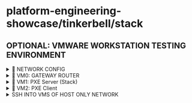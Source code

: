 # platform-engineering-showcase/tinkerbell/stack

## OPTIONAL: VMWARE WORKSTATION TESTING ENVIRONMENT

<details><summary>🔌 NETWORK CONFIG</summary>

* OPEN VMWARE NETTWORK EDITOR

### 🌐 Custom Network: **VMnet0**
- **Type:** Custom  
- **Host Connection:** ❌ Not connected  
- **DHCP:** ❌ Disabled  
- **Subnet:** `192.168.56.0/24`  
- **Mode:** ✅ Host-only  

</details>

<details><summary>📡 VM0: GATEWAY ROUTER</summary>

### ⚙️ VMware Config

- 🖥 **CPU:** 1 × 2 cores  
- 🧠 **Memory:** 2 GB RAM  
- 💽 **Disk:** 10 GB HDD  
- 🌍 **Network 1:** NAT (WAN side, internet access)
- 🌍 **Network 2:** Host-only (VMnet1) (LAN side, your other VMs connect here)
- 📀 **Boot Media:** `Alpine.iso`  

</details>

<details><summary>📡 VM1: PXE Server (Stack)</summary>

### ⚙️ VMware Config

- 🖥 **CPU:** 2 × 4 cores  
- 🧠 **Memory:** 4 GB RAM  
- 💽 **Disk:** 20 GB HDD  
- 🌍 **Network 1:** VMnet0  
- 📀 **Boot Media:** `U25.iso`  

</details>

<details><summary>📡 VM2: PXE Client</summary>

### ⚙️ VMware Config

- 🖥 **CPU:** 1 × 2 cores  
- 🧠 **Memory:** 4 GB RAM  
- 💽 **Disk:** 20 GB HDD  
- 🌍 **Network 1:** VMnet0  
- 📀 **Boot Media:** NO DISK (WILL INSTALL OPERATING SYSTEM LATER)

Prior starting the vm add the following line to the vmx file (e.g. machine1.vmx)

```bash
ethernet0.virtualDev = "e1000" # add this line
```

(otherwise hookos will not know the network adapter from vmware workstation)

</details>

<details><summary>SSH INTO VMS OF HOST ONLY NETWORK</summary>

You need to put the host on the same host-only network as the VM.

Open Virtual Network Editor.

Select VMnet0 (your 192.168.56.0/24 host-only network).

Tick “Connect a host virtual adapter to this network”.

Click Apply.
→ Windows will then get a new virtual adapter (e.g. “VMware Network Adapter VMnet0”).

Run ipconfig again – you should see something like:

```bash
Ethernet adapter VMware Network Adapter VMnet0:
    IPv4 Address. . . . . . : 192.168.56.1
```

Now you can SSH to 192.168.56.2 from Windows.

## OPTIONAL: CONFIGURE ROUTER VM

<details><summary>🔌 OVERVIEW</summary>

* VM Configuration in VMware Workstation
	* VM: Alpine Router
	* NIC1: NAT (WAN side, internet access)
	* NIC2: Host-only (VMnet1) (LAN side, your other VMs connect here)

* Other VMs (clients):
    * Single NIC: Host-only (VMnet1)
	* Gateway = Alpine router LAN IP (we’ll use 192.168.56.2)

</details>

<details><summary>ALPINE ROUTER SETUP</summary>

1. Install Alpine

When asked during setup:
* Use eth0 for NAT interface (DHCP).
* Use eth1 for Host-only (we’ll configure static).

2. Configure Networking

Edit /etc/network/interfaces:

```bash
# /etc/network/interfaces
auto lo
iface lo inet loopback

# WAN (NAT)
auto eth0
iface eth0 inet dhcp

# LAN (Host-only)
auto eth1
iface eth1 inet static
    address 192.168.56.2
    netmask 255.255.255.0
```

/etc/init.d/networking restart

3. Enable IP Forwarding

```bash
echo "net.ipv4.ip_forward=1" >> /etc/sysctl.conf
sysctl -p
```

4. Set Up NAT

```bash
apk add iptables

# Masquerade traffic from LAN to WAN
iptables -t nat -A POSTROUTING -o eth0 -j MASQUERADE

# Allow LAN → WAN
iptables -A FORWARD -i eth1 -o eth0 -j ACCEPT

# Allow established connections back
iptables -A FORWARD -i eth0 -o eth1 -m state --state RELATED,ESTABLISHED -j ACCEPT

rc-update add iptables
service iptables save
```

</details>

## DEPLOYMENT STACK/TINKERBELL-SERVER

<details><summary>OPTIONAL IP CONFIG</summary>

5. Configure Client VMs (on Host-only)

```bash
* Example client config:
IP: 192.168.56.10/24
Gateway: 192.168.56.2
DNS: 8.8.8.8 (or same as host)
```

Now the client VM will reach the internet through the Alpine router 🎉

</details>

<details><summary>INSTALL REQUIREMENTS</summary>

```bash
sudo apt update -y && sudo apt upgrade -y
sudo apt install build-essential procps curl file git -y
```

### INSTALL BREW

```bash
NONINTERACTIVE=1
/bin/bash -c "$(curl -fsSL https://raw.githubusercontent.com/Homebrew/install/HEAD/install.sh)"

echo >> ${HOME}/.bashrc
echo 'eval "$(/home/linuxbrew/.linuxbrew/bin/brew shellenv)"' >> ${HOME}/.bashrc
eval "$(/home/linuxbrew/.linuxbrew/bin/brew shellenv)"
```

### INSTALL TASK

```bash
brew install go-task/tap/go-task gum kubectl helm k9s
```

</details>

<details><summary>INSTALL K3S CLUSTER</summary>

### PARTITION DISK

```bash
sudo lvextend -l +100%FREE /dev/mapper/ubuntu--vg-ubuntu--lv
sudo resize2fs /dev/mapper/ubuntu--vg-ubuntu--lv
```

### INSTALL

```bash
export TASK_X_REMOTE_TASKFILES=1
task --taskfile https://raw.githubusercontent.com/stuttgart-things/docs/c7a842d8bf817209868fe253d98b4f927890a600/tasks/k3s.yaml install
```

</details>

<details><summary>DEPLOY TINKERBELL</summary>

### DEPLOY CHART

```bash
TINKERBELL_CHART_VERSION=v0.21.0
TRUSTED_PROXIES=$(kubectl get nodes -o jsonpath='{.items[*].spec.podCIDR}' | tr ' ' ',')
LB_IP=192.168.56.116
ARTIFACTS_FILE_SERVER=http://192.168.56.117:7173

helm upgrade --install tinkerbell \
oci://ghcr.io/tinkerbell/charts/tinkerbell \
--version $TINKERBELL_CHART_VERSION \
--create-namespace \
--namespace tinkerbell \
--wait \
--set "trustedProxies={${TRUSTED_PROXIES}}" \
--set "publicIP=$LB_IP" \
--set "artifactsFileServer=$ARTIFACTS_FILE_SERVER" \
--set "deployment.agentImageTag=latest" \
--set "deployment.imageTag=latest"
```

### VERIFY

```bash
pat@machine2:~$ kubectl get po -n tinkerbell
NAME                          READY   STATUS    RESTARTS   AGE
hookos-569c8c9df4-59mrq       2/2     Running   0          111m
kube-vip-sclp9                1/1     Running   0          111m
tinkerbell-5d657c68fc-75ctj   1/1     Running   0          111m

pat@machine2:~$ kubectl get svc -n tinkerbell
NAME         TYPE           CLUSTER-IP     EXTERNAL-IP      PORT(S)                                                                                                AGE
hookos       LoadBalancer   10.43.37.23    192.168.56.117   7173:32084/TCP                                                                                         111m
tinkerbell   LoadBalancer   10.43.33.145   192.168.56.116   67:31808/UDP,69:31464/UDP,514:32233/UDP,7171:32420/TCP,7172:31066/TCP,42113:30288/TCP,2222:31460/TCP   111m
```

</details>

<details><summary>DOWNLOAD UBUNTU IMAGE</summary>

```bash
cat <<EOF | kubectl apply -f -
---
apiVersion: v1
kind: ConfigMap
metadata:
  name: download-image
data:
  entrypoint.sh: |-
    #!/usr/bin/env bash
    # This script is designed to download a cloud image file (.img) and then convert it to a .raw.gz file.
    # This is purpose built so non-raw cloud image files can be used with the "image2disk" action.
    # See https://artifacthub.io/packages/tbaction/tinkerbell-community/image2disk.
    set -euxo pipefail
    if ! which pigz qemu-img &>/dev/null; then
    	apk add --update pigz qemu-img
    fi
    image_url=$1
    file=$2/${image_url##*/}
    file=${file%.*}.raw.gz
    if [[ ! -f "$file" ]]; then
    	wget "$image_url" -O image.img
    	qemu-img convert -O raw image.img image.raw
    	pigz <image.raw >"$file"
    	rm -f image.img image.raw
    fi
---
apiVersion: batch/v1
kind: Job
metadata:
  name: download-ubuntu-jammy
spec:
  template:
    spec:
      containers:
        - name: download-ubuntu-jammy
          image: bash:5.2.2
          command: ["/script/entrypoint.sh"]
          args:
            [
              "https://cloud-images.ubuntu.com/daily/server/jammy/current/jammy-server-cloudimg-amd64.img",
              "/output",
            ]
          volumeMounts:
            - mountPath: /output
              name: hook-artifacts
            - mountPath: /script
              name: configmap-volume
      restartPolicy: OnFailure
      volumes:
        - name: hook-artifacts
          hostPath:
            path: /tmp
            type: DirectoryOrCreate
        - name: configmap-volume
          configMap:
            defaultMode: 0700
            name: download-image
EOF
```

</details>

<details><summary>CREATE HARDWARE, TEMPLATE + WORKFLOW</summary>

### HARDWARE

```bash
cat <<EOF | kubectl apply -f -
apiVersion: tinkerbell.org/v1alpha1
kind: Hardware
metadata:
  name: machine1
spec:
  disks:
    - device: /dev/sda   # replace with actual VM disk device if different
  metadata:
    facility:
      facility_code: playground
    instance:
      hostname: "machine1"
      id: "00:0c:29:aa:bb:cc"   # must match the MAC
      operating_system:
        distro: "ubuntu"
        os_slug: "ubuntu_20_04"
        version: "20.04"
  interfaces:
    - dhcp:
        arch: x86_64
        hostname: machine1
        ip:
          address: 192.168.56.50       # replace with your VM’s PXE IP
          netmask: 255.255.255.0
          gateway: 192.168.56.2
        lease_time: 86400
        mac: "00:0c:29:aa:bb:cc"
        name_servers:
          - 1.1.1.1
          - 8.8.8.8
        uefi: false                   # set true if your VM boots in UEFI mode
      netboot:
        allowPXE: true
        allowWorkflow: true
EOF
```

### TEMPLATE

```bash
cat <<EOF | kubectl apply -f -
apiVersion: "tinkerbell.org/v1alpha1"
kind: Template
metadata:
  name: ubuntu22
spec:
  data: |
    version: "0.1"
    name: ubuntu
    global_timeout: 1800
    tasks:
      - name: "os installation"
        worker: "{{.device_1}}"
        volumes:
          - /dev:/dev
          - /dev/console:/dev/console
          - /lib/firmware:/lib/firmware:ro
        actions:
          - name: "stream ubuntu image"
            image: quay.io/tinkerbell/actions/image2disk:latest
            timeout: 600
            environment:
              DEST_DISK: {{ index .Hardware.Disks 0 }}
              IMG_URL: "http://192.168.56.117:7173/jammy-server-cloudimg-amd64.raw.gz"
              COMPRESSED: true
          - name: "grow-partition"
            image: quay.io/tinkerbell/actions/cexec:latest
            timeout: 90
            environment:
              BLOCK_DEVICE: {{ index .Hardware.Disks 0 }}1
              FS_TYPE: ext4
              CHROOT: y
              DEFAULT_INTERPRETER: "/bin/sh -c"
              CMD_LINE: "growpart {{ index .Hardware.Disks 0 }} 1 && resize2fs {{ index .Hardware.Disks 0 }}1"
          - name: "install openssl"
            image: quay.io/tinkerbell/actions/cexec:latest
            timeout: 90
            environment:
              BLOCK_DEVICE: {{ index .Hardware.Disks 0 }}1
              FS_TYPE: ext4
              CHROOT: y
              DEFAULT_INTERPRETER: "/bin/sh -c"
              CMD_LINE: "apt -y update && apt -y install openssl"
          - name: "create user"
            image: quay.io/tinkerbell/actions/cexec:latest
            timeout: 90
            environment:
              BLOCK_DEVICE: {{ index .Hardware.Disks 0 }}1
              FS_TYPE: ext4
              CHROOT: y
              DEFAULT_INTERPRETER: "/bin/sh -c"
              CMD_LINE: "useradd -p $(openssl passwd -1 tink) -s /bin/bash -d /home/tink/ -m -G sudo tink"
          - name: "enable ssh"
            image: quay.io/tinkerbell/actions/cexec:latest
            timeout: 90
            environment:
              BLOCK_DEVICE: {{ index .Hardware.Disks 0 }}1
              FS_TYPE: ext4
              CHROOT: y
              DEFAULT_INTERPRETER: "/bin/sh -c"
              CMD_LINE: "ssh-keygen -A; systemctl enable ssh.service; echo 'PasswordAuthentication yes' > /etc/ssh/sshd_config.d/60-cloudimg-settings.conf"
          - name: "disable apparmor"
            image: quay.io/tinkerbell/actions/cexec:latest
            timeout: 90
            environment:
              BLOCK_DEVICE: {{ index .Hardware.Disks 0 }}1
              FS_TYPE: ext4
              CHROOT: y
              DEFAULT_INTERPRETER: "/bin/sh -c"
              CMD_LINE: "systemctl disable apparmor; systemctl disable snapd"
          - name: "write netplan"
            image: quay.io/tinkerbell/actions/writefile:latest
            timeout: 90
            environment:
              DEST_DISK: {{ index .Hardware.Disks 0 }}1
              FS_TYPE: ext4
              DEST_PATH: /etc/netplan/config.yaml
              CONTENTS: |
                network:
                  version: 2
                  renderer: networkd
                  ethernets:
                    id0:
                      match:
                        name: en*
                      dhcp4: true
              UID: 0
              GID: 0
              MODE: 0644
              DIRMODE: 0755
          - name: "kexec into os"
            image: ghcr.io/jacobweinstock/waitdaemon:latest
            timeout: 90
            pid: host
            environment:
              BLOCK_DEVICE: {{ formatPartition ( index .Hardware.Disks 0 ) 1 }}
              FS_TYPE: ext4
              IMAGE: quay.io/tinkerbell/actions/kexec:latest
              WAIT_SECONDS: 10
            volumes:
              - /var/run/docker.sock:/var/run/docker.sock
EOF
```

### WORKFLOW

```bash
cat <<EOF | kubectl apply -f -
apiVersion: "tinkerbell.org/v1alpha1"
kind: Workflow
metadata:
  name: u22-machine1-workflow
spec:
  templateRef: ubuntu22
  hardwareRef: machine1
  hardwareMap:
    device_1: "00:0c:29:aa:bb:cc"
EOF
```

</details>

<details><summary>VERIFY</summary>

### TEST IMAGE AVAILABILITY

```bash
wget --spider http://192.168.56.117:7173/jammy-server-cloudimg-amd64.raw.gz
```

### WORKFLOW STATE

```bash
Every 2.0s: kubectl get workflow -A
NAMESPACE   NAME                    TEMPLATE   STATE     ACTION          AGENT               HARDWARE
default     u22-machine1-workflow   ubuntu22   SUCCESS   kexec into os   00:0c:29:aa:bb:cc   machine1
```

</details>


